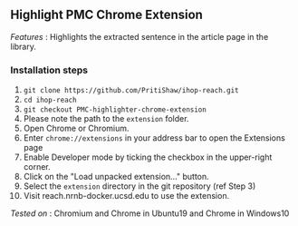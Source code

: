 ## Highlight PMC Chrome Extension

*Features* : Highlights the extracted sentence in the article page in the library.

### Installation steps

1. `git clone https://github.com/PritiShaw/ihop-reach.git`
2. `cd ihop-reach`
3. `git checkout PMC-highlighter-chrome-extension`
4. Please note the path to the `extension` folder.
5. Open Chrome or Chromium.
6. Enter `chrome://extensions` in your address bar to open the Extensions page
7. Enable Developer mode by ticking the checkbox in the upper-right corner.
8. Click on the "Load unpacked extension..." button.
9. Select the `extension` directory in the git repository (ref Step 3)
10. Visit reach.nrnb-docker.ucsd.edu to use the extension.

*Tested on* : Chromium and Chrome in Ubuntu19 and Chrome in Windows10
